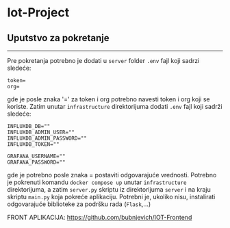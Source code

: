 # Iot-Project

## Uputstvo za pokretanje
***
Pre pokretanja potrebno je dodati u `server` folder `.env` fajl  koji sadrzi sledeće:
```
token=
org=  
``` 
gde je posle znaka '=' za token i org potrebno navesti token i org koji se koriste.
Zatim unutar `infrastructure` direktorijuma dodati `.env` fajl koji sadrži sledeće:
```
INFLUXDB_DB=""
INFLUXDB_ADMIN_USER=""
INFLUXDB_ADMIN_PASSWORD=""
INFLUXDB_TOKEN=""

GRAFANA_USERNAME=""
GRAFANA_PASSWORD=""
```
gde je potrebno posle znaka = postaviti odgovarajuće vrednosti.
Potrebno je pokrenuti komandu `docker compose up` unutar `infrastructure` direktorijuma,
a zatim `server.py` skriptu  iz direktorijuma `server` i na kraju skriptu `main.py` koja pokreće aplikaciju.
Potrebni je, ukoliko nisu, instalirati odgovarajuće biblioteke za podršku rada (`Flask`,...)



FRONT APLIKACIJA: https://github.com/bubnjevich/IOT-Frontend